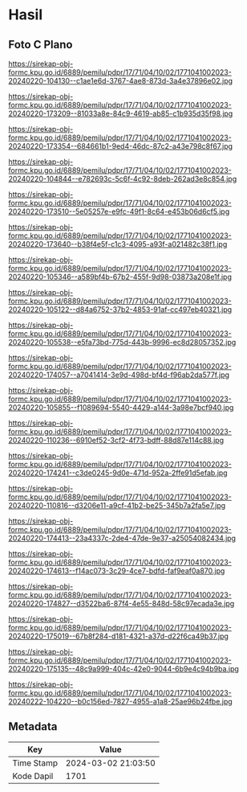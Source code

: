 # Hasil

## Foto C Plano

https://sirekap-obj-formc.kpu.go.id/6889/pemilu/pdpr/17/71/04/10/02/1771041002023-20240220-104130--c1ae1e6d-3767-4ae8-873d-3a4e37896e02.jpg

https://sirekap-obj-formc.kpu.go.id/6889/pemilu/pdpr/17/71/04/10/02/1771041002023-20240220-173209--81033a8e-84c9-4619-ab85-c1b935d35f98.jpg

https://sirekap-obj-formc.kpu.go.id/6889/pemilu/pdpr/17/71/04/10/02/1771041002023-20240220-173354--684661b1-9ed4-46dc-87c2-a43e798c8f67.jpg

https://sirekap-obj-formc.kpu.go.id/6889/pemilu/pdpr/17/71/04/10/02/1771041002023-20240220-104844--e782693c-5c6f-4c92-8deb-262ad3e8c854.jpg

https://sirekap-obj-formc.kpu.go.id/6889/pemilu/pdpr/17/71/04/10/02/1771041002023-20240220-173510--5e05257e-e9fc-49f1-8c64-e453b06d6cf5.jpg

https://sirekap-obj-formc.kpu.go.id/6889/pemilu/pdpr/17/71/04/10/02/1771041002023-20240220-173640--b38f4e5f-c1c3-4095-a93f-a021482c38f1.jpg

https://sirekap-obj-formc.kpu.go.id/6889/pemilu/pdpr/17/71/04/10/02/1771041002023-20240220-105346--a589bf4b-67b2-455f-9d98-03873a208e1f.jpg

https://sirekap-obj-formc.kpu.go.id/6889/pemilu/pdpr/17/71/04/10/02/1771041002023-20240220-105122--d84a6752-37b2-4853-91af-cc497eb40321.jpg

https://sirekap-obj-formc.kpu.go.id/6889/pemilu/pdpr/17/71/04/10/02/1771041002023-20240220-105538--e5fa73bd-775d-443b-9996-ec8d28057352.jpg

https://sirekap-obj-formc.kpu.go.id/6889/pemilu/pdpr/17/71/04/10/02/1771041002023-20240220-174057--a7041414-3e9d-498d-bf4d-f96ab2da577f.jpg

https://sirekap-obj-formc.kpu.go.id/6889/pemilu/pdpr/17/71/04/10/02/1771041002023-20240220-105855--f1089694-5540-4429-a144-3a98e7bcf940.jpg

https://sirekap-obj-formc.kpu.go.id/6889/pemilu/pdpr/17/71/04/10/02/1771041002023-20240220-110236--6910ef52-3cf2-4f73-bdff-88d87e114c88.jpg

https://sirekap-obj-formc.kpu.go.id/6889/pemilu/pdpr/17/71/04/10/02/1771041002023-20240220-174241--c3de0245-9d0e-471d-952a-2ffe91d5efab.jpg

https://sirekap-obj-formc.kpu.go.id/6889/pemilu/pdpr/17/71/04/10/02/1771041002023-20240220-110816--d3206e11-a9cf-41b2-be25-345b7a2fa5e7.jpg

https://sirekap-obj-formc.kpu.go.id/6889/pemilu/pdpr/17/71/04/10/02/1771041002023-20240220-174413--23a4337c-2de4-47de-9e37-a25054082434.jpg

https://sirekap-obj-formc.kpu.go.id/6889/pemilu/pdpr/17/71/04/10/02/1771041002023-20240220-174613--f14ac073-3c29-4ce7-bdfd-faf9eaf0a870.jpg

https://sirekap-obj-formc.kpu.go.id/6889/pemilu/pdpr/17/71/04/10/02/1771041002023-20240220-174827--d3522ba6-87f4-4e55-848d-58c97ecada3e.jpg

https://sirekap-obj-formc.kpu.go.id/6889/pemilu/pdpr/17/71/04/10/02/1771041002023-20240220-175019--67b8f284-d181-4321-a37d-d22f6ca49b37.jpg

https://sirekap-obj-formc.kpu.go.id/6889/pemilu/pdpr/17/71/04/10/02/1771041002023-20240220-175135--48c9a999-404c-42e0-9044-6b9e4c94b9ba.jpg

https://sirekap-obj-formc.kpu.go.id/6889/pemilu/pdpr/17/71/04/10/02/1771041002023-20240222-104220--b0c156ed-7827-4955-a1a8-25ae96b24fbe.jpg


## Metadata

| Key        | Value               |
| ---------- | ------------------- |
| Time Stamp | 2024-03-02 21:03:50 |
| Kode Dapil | 1701                |



